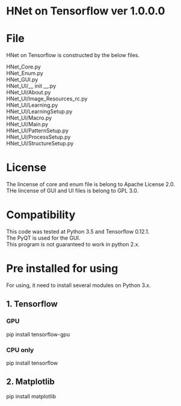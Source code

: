 # HNet on Tensorflow ver 1.0.0.0

# File
HNet on Tensorflow is constructed by the below files.

HNet_Core.py<br>
HNet_Enum.py<br>
HNet_GUI.py<br>
HNet_UI/__ init __.py<br>
HNet_UI/About.py<br>
HNet_UI/Image_Resources_rc.py<br>
HNet_UI/Learning.py<br>
HNet_UI/LearningSetup.py<br>
HNet_UI/Macro.py<br>
HNet_UI/Main.py<br>
HNet_UI/PatternSetup.py<br>
HNet_UI/ProcessSetup.py<br>
HNet_UI/StructureSetup.py<br>

# License
The lincense of core and enum file is belong to Apache License 2.0.<br>
THe lincense of GUI and UI files is belong to GPL 3.0.<br>

# Compatibility
This code was tested at Python 3.5 and Tensorflow 0.12.1.<br>
The PyQT is used for the GUI.<br>
This program is not guaranteed to work in python 2.x.

# Pre installed for using

For using, it need to install several modules on Python 3.x.

<h2>1. Tensorflow</h2>

<h3>GPU</h3>
pip install tensorflow-gpu

<h3>CPU only</h3>
pip install tensorflow

<h2>2. Matplotlib</h2>

pip install matplotlib

